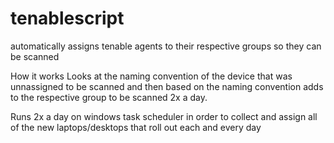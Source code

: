 # tenablescript
automatically assigns tenable agents to their respective groups so they can be scanned 

How it works 
  Looks at the naming convention of the device that was unnassigned to be scanned and then based on the naming convention adds to the respective group to be scanned 2x a day.

  Runs 2x a day on windows task scheduler in order to collect and assign all of the new laptops/desktops that roll out each and every day 
